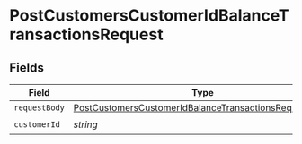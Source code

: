 # PostCustomersCustomerIdBalanceTransactionsRequest


## Fields

| Field                                                                                                                                     | Type                                                                                                                                      | Required                                                                                                                                  | Description                                                                                                                               |
| ----------------------------------------------------------------------------------------------------------------------------------------- | ----------------------------------------------------------------------------------------------------------------------------------------- | ----------------------------------------------------------------------------------------------------------------------------------------- | ----------------------------------------------------------------------------------------------------------------------------------------- |
| `requestBody`                                                                                                                             | [PostCustomersCustomerIdBalanceTransactionsRequestBody](../../models/operations/postcustomerscustomeridbalancetransactionsrequestbody.md) | :heavy_minus_sign:                                                                                                                        | N/A                                                                                                                                       |
| `customerId`                                                                                                                              | *string*                                                                                                                                  | :heavy_check_mark:                                                                                                                        | N/A                                                                                                                                       |